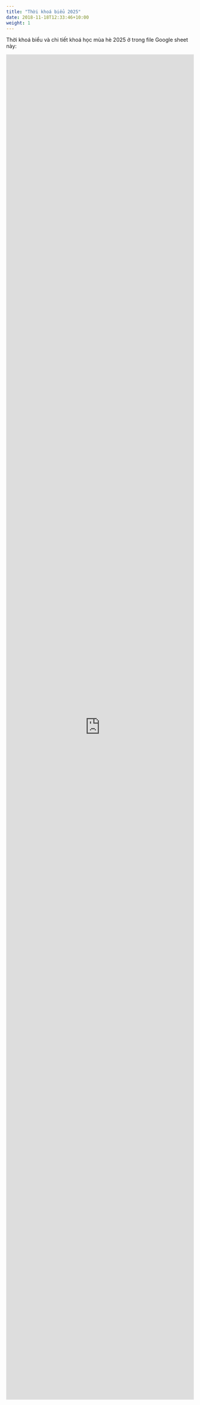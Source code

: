 ```yaml
---
title: "Thời khoá biểu 2025"
date: 2018-11-18T12:33:46+10:00
weight: 1
---
```


Thời khoá biểu và chi tiết khoá học mùa hè 2025 ở trong file Google sheet này:

<iframe 
  src="https://docs.google.com/spreadsheets/d/e/2PACX-1vS_Ud9jxkNYFD6GPk_jsFMHUYBGK-WYVUj6y9Ze_UK9uJKGuuEGQ3FAa0-tQT5Qxnr_XpHGSo6fd6jG/pubhtml?widget=true&amp;headers=false" 
  style="width: 100%; height: 90vh; border: none;"
></iframe>
